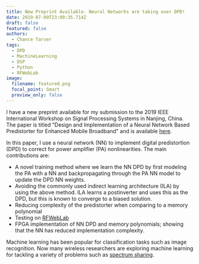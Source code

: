 ```yaml
---
title: New Preprint Available. Neural Networks are taking over DPD!
date: 2019-07-09T23:09:35.714Z
draft: false
featured: false
authors:
  - Chance Tarver
tags:
  - DPD
  - MachineLearning
  - DSP
  - Python
  - RFWebLab
image:
  filename: featured.png
  focal_point: Smart
  preview_only: false
---
```

I have a new preprint available for my submission to the 2019 IEEE International Workshop on Signal Processing Systems in Nanjing, China. 
The paper is titled "Design and Implementation of a Neural Network Based Predistorter for Enhanced Mobile Broadband" and is available [here](https://arxiv.org/pdf/1907.00766.pdf).

In this paper, I use a neural network (NN) to implement digital predistortion (DPD) to correct for power amplifier (PA) nonlinearities. 
The main contributions are:

* A novel training method where we learn the NN DPD by first modeling the PA with a NN and backpropagating through the PA NN model to update the DPD NN weights.
* Avoiding the commonly used indirect learning architecture (ILA) by using the above method. ILA learns a postinverter and uses this as the DPD, but this is known to converge to a biased solution.
* Reducing complexity of the predistorter when comparing to a memory polynomial
* Testing on [RFWebLab](http://dpdcompetition.com/rfweblab/)
* FPGA implementation of NN DPD and memory polynomials; showing that the NN has reduced implementation complexity.

Machine learning has been popular for classification tasks such as image recognition. 
Now many wireless researchers are exploring machine learning for tackling a variety of problems such as [spectrum sharing](https://chancetarver.com/pdf/2018_dyspan.pdf).